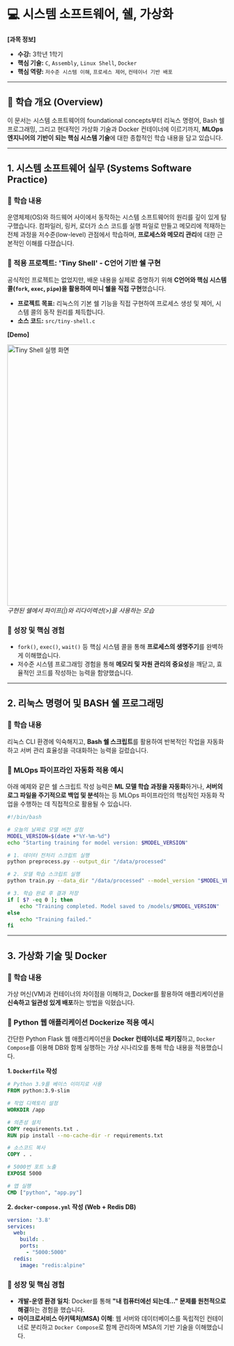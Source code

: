 # 💻 시스템 소프트웨어, 쉘, 가상화

**[과목 정보]**
- **수강:** 3학년 1학기
- **핵심 기술:** `C`, `Assembly`, `Linux Shell`, `Docker`
- **핵심 역량:** `저수준 시스템 이해`, `프로세스 제어`, `컨테이너 기반 배포`

---

## 📖 학습 개요 (Overview)
이 문서는 시스템 소프트웨어의 foundational concepts부터 리눅스 명령어, Bash 쉘 프로그래밍, 그리고 현대적인 가상화 기술과 Docker 컨테이너에 이르기까지, **MLOps 엔지니어의 기반이 되는 핵심 시스템 기술**에 대한 종합적인 학습 내용을 담고 있습니다.

---

## 1. 시스템 소프트웨어 실무 (Systems Software Practice)

### 📖 학습 내용
운영체제(OS)와 하드웨어 사이에서 동작하는 시스템 소프트웨어의 원리를 깊이 있게 탐구했습니다. 컴파일러, 링커, 로더가 소스 코드를 실행 파일로 만들고 메모리에 적재하는 전체 과정을 저수준(low-level) 관점에서 학습하며, **프로세스와 메모리 관리**에 대한 근본적인 이해를 다졌습니다.

### 🚀 적용 프로젝트: 'Tiny Shell' - C언어 기반 쉘 구현
공식적인 프로젝트는 없었지만, 배운 내용을 실제로 증명하기 위해 **C언어와 핵심 시스템 콜(`fork`, `exec`, `pipe`)을 활용하여 미니 쉘을 직접 구현**했습니다.

- **프로젝트 목표:** 리눅스의 기본 쉘 기능을 직접 구현하여 프로세스 생성 및 제어, 시스템 콜의 동작 원리를 체득합니다.
- **소스 코드:** `src/tiny-shell.c`

**[Demo]**
<p align="left">
  <img src="./assets/tiny-shell-demo.gif" alt="Tiny Shell 실행 화면" width="600"/>
  <br/>
  <i>구현된 쉘에서 파이프(|)와 리다이렉션(>)을 사용하는 모습</i>
</p>

### 🌱 성장 및 핵심 경험
-   `fork()`, `exec()`, `wait()` 등 핵심 시스템 콜을 통해 **프로세스의 생명주기**를 완벽하게 이해했습니다.
-   저수준 시스템 프로그래밍 경험을 통해 **메모리 및 자원 관리의 중요성**을 깨닫고, 효율적인 코드를 작성하는 능력을 함양했습니다.

---

## 2. 리눅스 명령어 및 BASH 쉘 프로그래밍

### 📖 학습 내용
리눅스 CLI 환경에 익숙해지고, **Bash 쉘 스크립트**를 활용하여 반복적인 작업을 자동화하고 서버 관리 효율성을 극대화하는 능력을 길렀습니다.

### 🚀 MLOps 파이프라인 자동화 적용 예시
아래 예제와 같은 쉘 스크립트 작성 능력은 **ML 모델 학습 과정을 자동화**하거나, **서버의 로그 파일을 주기적으로 백업 및 분석**하는 등 MLOps 파이프라인의 핵심적인 자동화 작업을 수행하는 데 직접적으로 활용될 수 있습니다.

```bash
#!/bin/bash

# 오늘의 날짜로 모델 버전 설정
MODEL_VERSION=$(date +"%Y-%m-%d")
echo "Starting training for model version: $MODEL_VERSION"

# 1. 데이터 전처리 스크립트 실행
python preprocess.py --output_dir "/data/processed"

# 2. 모델 학습 스크립트 실행
python train.py --data_dir "/data/processed" --model_version "$MODEL_VERSION"

# 3. 학습 완료 후 결과 저장
if [ $? -eq 0 ]; then
    echo "Training completed. Model saved to /models/$MODEL_VERSION"
else
    echo "Training failed."
fi
````

-----

## 3\. 가상화 기술 및 Docker

### 📖 학습 내용

가상 머신(VM)과 컨테이너의 차이점을 이해하고, Docker를 활용하여 애플리케이션을 **신속하고 일관성 있게 배포**하는 방법을 익혔습니다.

### 🚀 Python 웹 애플리케이션 Dockerize 적용 예시

간단한 Python Flask 웹 애플리케이션을 **Docker 컨테이너로 패키징**하고, `Docker Compose`를 이용해 DB와 함께 실행하는 가상 시나리오를 통해 학습 내용을 적용했습니다.

**1. `Dockerfile` 작성**

```dockerfile
# Python 3.9를 베이스 이미지로 사용
FROM python:3.9-slim

# 작업 디렉토리 설정
WORKDIR /app

# 의존성 설치
COPY requirements.txt .
RUN pip install --no-cache-dir -r requirements.txt

# 소스코드 복사
COPY . .

# 5000번 포트 노출
EXPOSE 5000

# 앱 실행
CMD ["python", "app.py"]
```

**2. `docker-compose.yml` 작성 (Web + Redis DB)**

```yaml
version: '3.8'
services:
  web:
    build: .
    ports:
      - "5000:5000"
  redis:
    image: "redis:alpine"
```

### 🌱 성장 및 핵심 경험

  - **개발-운영 환경 일치**: Docker를 통해 **"내 컴퓨터에선 되는데..." 문제를 원천적으로 해결**하는 경험을 했습니다.
  - **마이크로서비스 아키텍처(MSA) 이해**: 웹 서버와 데이터베이스를 독립적인 컨테이너로 분리하고 `Docker Compose`로 함께 관리하며 MSA의 기반 기술을 이해했습니다.
